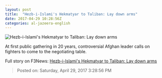 ```yaml
---
layout: post
title:  "Hezb-i-Islami's Hekmatyar to Taliban: Lay down arms"
date: 2017-04-29 10:28:56Z
categories: al-jazeera-english
---
```


![Hezb-i-Islami's Hekmatyar to Taliban: Lay down arms](http://www.aljazeera.com/mritems/Images/2017/4/29/0d96af2292bf4a50b810d848efac7b77_18.jpg)

At first public gathering in 20 years, controversial Afghan leader calls on fighters to come to the negotiating table.


Full story on F3News: [Hezb-i-Islami's Hekmatyar to Taliban: Lay down arms](http://www.f3nws.com/n/BsF4bC)

> Posted on: Saturday, April 29, 2017 3:28:56 PM
